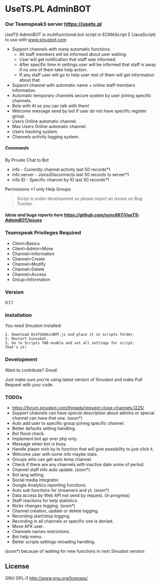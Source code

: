 # UseTS.PL AdminBOT
### Our Teamspeak3 server https://usets.pl

UseTS-AdminBOT is multifunctional bot script in ECMAScript 5 (JavaScript) to use with www.sinusbot.com

  - Support channels with many automatic functions.
    - All staff members will be informed about user waiting.
    - User will get notification that staff was informed.
    - After specific time in settings user will be informed that staff is away if no one of them take help action.
    - If any staff user will go to help user rest of them will get information about that.
  - Support channel with automatic name + online staff members information.
  - Automatic temporary channels secure system by user joining specific channels.
  - Bots with AI so you can talk with them!
  - Welcome message send by bot if user do not have specific register group.
  - Users Online automatic channel.
  - Max Users Online automatic channel.
  - Users tracking system.
  - Channels activity logging system.
  
##### Commands
 By Private Chat to Bot
 - info - Currently channel activity last 50 records*1
 - info server - Joins/Disconnects last 50 records to server*1
 - info ID - Specific channel by ID last 50 records*1
 
Permissions
*1 only Help Groups

> Script is under development so please report an issues on Bug Tracker. 

##### Ideas and bugs reports here https://github.com/sync667/UseTS-AdminBOT/issues 

### Teamspeak Privileges Required
- Client>Basics
- Client>Admin>Move
- Channel>Information
- Channel>Create
- Channel>Modify
- Channel>Delete
- Channel>Access
- Group>Information

### Version
0.1.1

### Installation
You need Sinusbot installed:
```
1. Download UseTSAdminBOT.js and place it in scripts folder.
2. Restart Sinusbot.
3. Go to Scripts TAB enable and set all settings for script.
That's it!
```
### Development

Want to contribute? Great!

Just make sure you're using latest version of Sinusbot and make Pull Request with your code.

### TODOs

- https://forum.sinusbot.com/threads/request-close-channels.1225/
- Support channels can have special description about admins or special channel can have that one. (soon*)
- Auto add user to specific group joining specific channel.
- Better defaults setting handling.
- Bot flood check.
- Implement bot api over php only.
- Message when bot is busy.
- Handle player nick by ts function that will give possibility to just click it.
- Welcome user with some info maybe stats.
- Groups who can get auto temp channel.
- Check if there are any channels with inactive date some of period.
- Channel staff info auto update. (soon*)
- Bot lang setting.
- Social media integrator.
- Google Analytics reporting functions.
- Auto sub functions for streamers and yt. (soon*)
- Data access by Web API not send by request. (in progress)
- Staff reactions for help statistics.
- Nicks changes logging. (soon*)
- Channel creation, update or delete logging.
- Recording start/stop logging.
- Recording in all channels or specific one is denied.
- Move AFK user.
- Channels names restrictions.
- Bot help menu.
- Better scripts settings reloading handling.

(soon*) because of waiting for new functions in next Sinusbot version

License
----

GNU GPL-3
http://www.gnu.org/licenses/